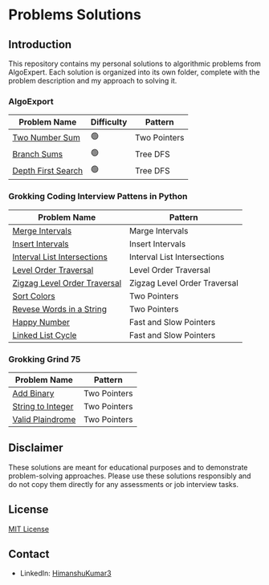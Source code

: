 # Problems Solutions

## Introduction

This repository contains my personal solutions to algorithmic problems from AlgoExpert. Each solution is organized into its own folder, complete with the problem description and my approach to solving it.

### AlgoExport

| Problem Name                                         | Difficulty | Pattern      |
| ---------------------------------------------------- | ---------- | ------------ |
| [Two Number Sum](AlgoExport/Two_Number_Sum/)         | 🟢         | Two Pointers |
| [Branch Sums](AlgoExport/Branch_Sums/)               | 🟢         | Tree DFS     |
| [Depth First Search](AlgoExport/Depth-first-search/) | 🟢         | Tree DFS     |

### Grokking Coding Interview Pattens in Python

| Problem Name                                                                                                 | Pattern                      |
| ------------------------------------------------------------------------------------------------------------ | ---------------------------- |
| [Merge Intervals](Grokking-Coding-Interview-Patterns_in_Python/merge_intervals.py)                           | Marge Intervals              |
| [Insert Intervals](Grokking-Coding-Interview-Patterns_in_Python/insert_intervals.py)                         | Insert Intervals             |
| [Interval List Intersections](Grokking-Coding-Interview-Patterns_in_Python/interval_list_intersections.py)   | Interval List Intersections  |
| [Level Order Traversal](Grokking-Coding-Interview-Patterns_in_Python/level_order_traversal.py)               | Level Order Traversal        |
| [Zigzag Level Order Traversal](Grokking-Coding-Interview-Patterns_in_Python/zigzag_level_order_traversal.py) | Zigzag Level Order Traversal |
| [Sort Colors](Grokking-Coding-Interview-Patterns_in_Python/sort_colors.py)                                   | Two Pointers                 |
| [Revese Words in a String](Grokking-Coding-Interview-Patterns_in_Python/reverse_words.py)                    | Two Pointers                 |
| [Happy Number](Grokking-Coding-Interview-Patterns_in_Python/happy_number.py)                                 | Fast and Slow Pointers       |
| [Linked List Cycle](Grokking-Coding-Interview-Patterns_in_Python/linked_list_cycle.py)                       | Fast and Slow Pointers       |

### Grokking Grind 75

| Problem Name                                                                 | Pattern      |
| ---------------------------------------------------------------------------- | ------------ |
| [Add Binary](Grokking-Grind-75-Python/WarmUp/Add_Binary.py)                  | Two Pointers |
| [String to Integer](Grokking-Grind-75-Python/WarmUp/string_to_integer.py)    | Two Pointers |
| [Valid Plaindrome](Grokking-Grind-75-Python/TwoPointers/valid_palindrome.py) | Two Pointers |

## Disclaimer

These solutions are meant for educational purposes and to demonstrate problem-solving approaches. Please use these solutions responsibly and do not copy them directly for any assessments or job interview tasks.

## License

[MIT License](LICENSE)

## Contact

- LinkedIn: [HimanshuKumar3](https://www.linkedin.com/in/himanshukumar3/)
